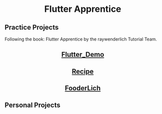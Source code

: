 <h1 align="center">Flutter Apprentice</h1>

<h2>Practice Projects</h2>
Following the book: Flutter Apprentice by the raywenderlich Tutorial Team.
<h2 align="center"><a href="">Flutter_Demo</a></h2>
<h2 align="center"><a href="">Recipe</a></h2>
<h2 align="center"><a href="">FooderLich</a></h2>

<h2>Personal Projects</h2>